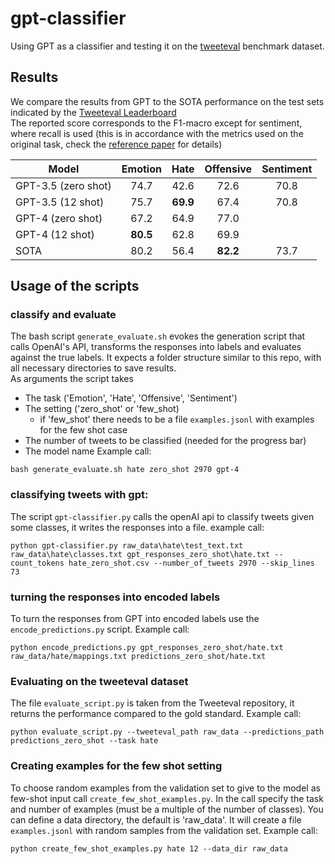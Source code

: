 # gpt-classifier
Using GPT as a classifier and testing it on the [tweeteval](https://github.com/cardiffnlp/tweeteval) benchmark dataset.

## Results
We compare the results from GPT to the SOTA performance on the test sets indicated by the 
[Tweeteval Leaderboard](https://github.com/cardiffnlp/tweeteval/blob/main/README.md) <br>
The reported score corresponds to the F1-macro except for sentiment, where recall is used (this is in accordance
with the metrics used on the original task, check the [reference paper](https://arxiv.org/pdf/2010.12421.pdf) for details)

| Model | Emotion | Hate | Offensive | Sentiment | 
|----------|:------:|:--------:|:-----:|:------:| 
| GPT-3.5 (zero shot)   | 74.7     | 42.6       | 72.6    | 70.8   |
| GPT-3.5 (12 shot)   | 75.7     |  **69.9**     | 67.4    |  70.8    |
| GPT-4 (zero shot)   |   67.2   |  64.9      | 77.0    |     | 
| GPT-4 (12 shot)   |   **80.5**   |  62.8    | 69.9   |   |
| SOTA | 80.2  | 56.4   | **82.2**   |  73.7   |


## Usage of the scripts
### classify and evaluate
The bash script ```generate_evaluate.sh``` evokes the generation script that calls OpenAI's API, transforms the responses into labels and evaluates against the true labels.
It expects a folder structure similar to this repo, with all necessary directories to save results. <br>
As arguments the script takes
- The task ('Emotion', 'Hate', 'Offensive', 'Sentiment')
- The setting ('zero_shot' or 'few_shot)
    - if 'few_shot' there needs to be a file ```examples.jsonl``` with examples for the few shot case
- The number of tweets to be classified (needed for the progress bar)
- The model name
Example call:
```
bash generate_evaluate.sh hate zero_shot 2970 gpt-4
```
### classifying tweets with gpt:
The script ```gpt-classifier.py``` calls the openAI api to classify tweets given some classes,
it writes the responses into a file. 
example call:
```
python gpt-classifier.py raw_data\hate\test_text.txt raw_data\hate\classes.txt gpt_responses_zero_shot\hate.txt --count_tokens hate_zero_shot.csv --number_of_tweets 2970 --skip_lines 73
```

### turning the responses into encoded labels
To turn the responses from GPT into encoded labels use the ```encode_predictions.py```
script. Example call:
```
python encode_predictions.py gpt_responses_zero_shot/hate.txt raw_data/hate/mappings.txt predictions_zero_shot/hate.txt
```

### Evaluating on the tweeteval dataset
The file ```evaluate_script.py``` is taken from the Tweeteval repository, it returns the performance
compared to the gold standard. Example call:
```
python evaluate_script.py --tweeteval_path raw_data --predictions_path predictions_zero_shot --task hate
```

### Creating examples for the few shot setting
To choose random examples from the validation set to give to the model as few-shot input call 
```create_few_shot_examples.py```. In the call specify the task and number of examples (must be a multiple of the number of classes). You can define a data 
directory, the default is 'raw_data'. It will create a file ```examples.jsonl``` with random samples from the validation set. Example call:
```
python create_few_shot_examples.py hate 12 --data_dir raw_data
```
